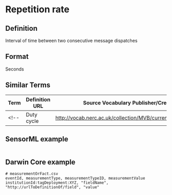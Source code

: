 # Repetition rate

## Definition 
Interval of time between two consecutive message dispatches

## Format
Seconds

## Similar Terms 
|Term|Definition URL|Source Vocabulary Publisher/Creator|
|----|----------|-----------------|
<!-- |Duty cycle|http://vocab.nerc.ac.uk/collection/MVB/current/MVB000086/|Movebank|  <!-- This isn't the right definition, duty cycle is the power cycle timing of instruments.  -->

## SensorML example
```xml

```
## Darwin Core example
```csv
# measurementOrFact.csv
eventId, measurementType, measurementTypeID, measurementValue
institutionId:tagDeployment:XYZ, "fieldName", "http://urlToDefinitionOf/field", "value"
```